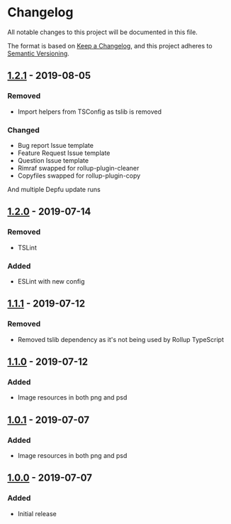 # Changelog
All notable changes to this project will be documented in this file.

The format is based on [Keep a Changelog](https://keepachangelog.com/en/1.0.0/),
and this project adheres to [Semantic Versioning](https://semver.org/spec/v2.0.0.html).

## [1.2.1] - 2019-08-05
### Removed
- Import helpers from TSConfig as tslib is removed

### Changed
- Bug report Issue template
- Feature Request Issue template
- Question Issue template
- Rimraf swapped for rollup-plugin-cleaner
- Copyfiles swapped for rollup-plugin-copy

And multiple Depfu update runs

## [1.2.0] - 2019-07-14
### Removed
- TSLint

### Added
- ESLint with new config

## [1.1.1] - 2019-07-12
### Removed
- Removed tslib dependency as it's not being used by Rollup TypeScript

## [1.1.0] - 2019-07-12
### Added
- Image resources in both png and psd

## [1.0.1] - 2019-07-07
### Added
- Image resources in both png and psd

## [1.0.0] - 2019-07-07
### Added
- Initial release

[1.2.1]: https://github.com/favware/ytdl-prismplayer/compare/v1.2.0...v1.2.1
[1.2.0]: https://github.com/favware/ytdl-prismplayer/compare/v1.1.1...v1.2.0
[1.1.1]: https://github.com/favware/ytdl-prismplayer/compare/v1.1.0...v1.1.1
[1.1.0]: https://github.com/favware/ytdl-prismplayer/compare/v1.0.1...v1.1.0
[1.0.1]: https://github.com/favware/ytdl-prismplayer/compare/v1.0.0...v1.0.1
[1.0.0]: https://github.com/favware/ytdl-prismplayer/releases/tag/v1.0.0